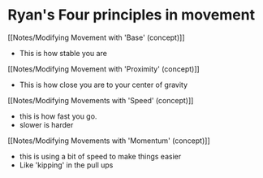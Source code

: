# Ryan's Four principles in movement

[[Notes/Modifying Movement with 'Base' (concept)]]
- This is how stable you are


[[Notes/Modifying Movement with 'Proximity' (concept)]]
- This is how close you are to your center of gravity

[[Notes/Modifying Movements with 'Speed' (concept)]]
- this is how fast you go.
- slower is harder

[[Notes/Modifying Movements with 'Momentum' (concept)]]
- this is using a bit of speed to make things easier
- Like 'kipping' in the pull ups
